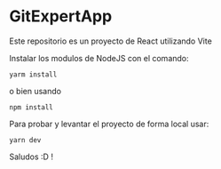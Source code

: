 # GitExpertApp

Este repositorio es un proyecto de React utilizando Vite

Instalar los modulos de NodeJS con el comando: 
```
yarm install
```
o bien usando
```
npm install
```

Para probar y levantar el proyecto de forma local usar:
```
yarn dev
```

Saludos :D !
